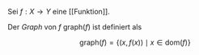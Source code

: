 Sei $f : X \to Y$ eine [[Funktion]].

Der *Graph* von $f$ $\text{graph}(f)$ ist definiert als

$$
	\text{graph}(f) = \{ (x, f(x)) \mid x \in \text{dom}(f) \}
$$